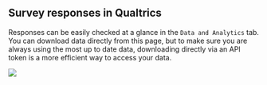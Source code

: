 ## Survey responses in Qualtrics

Responses can be easily checked at a glance in the `Data and Analytics` tab. You can download data directly from this page, but to make sure you are always using the most up to date data, downloading directly via an API token is a more efficient way to access your data.

![](images/qualtricsc-data)
